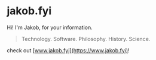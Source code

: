 # jakob.fyi

Hi! I'm Jakob, for your information.

> Technology. Software. Philosophy. History. Science.

check out [www.jakob.fyi](https://www.jakob.fyi)!
